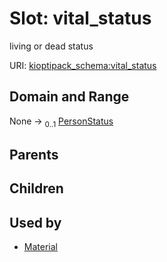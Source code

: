 
# Slot: vital_status


living or dead status

URI: [kioptipack_schema:vital_status](https://w3id.org/Fraunhofer/kioptipack-schema/vital_status)


## Domain and Range

None &#8594;  <sub>0..1</sub> [PersonStatus](PersonStatus.md)

## Parents


## Children


## Used by

 * [Material](Material.md)
